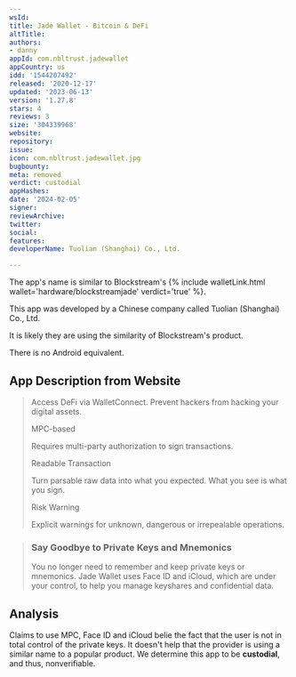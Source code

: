 ```yaml
---
wsId: 
title: Jade Wallet - Bitcoin & DeFi
altTitle: 
authors:
- danny
appId: com.nbltrust.jadewallet
appCountry: us
idd: '1544207492'
released: '2020-12-17'
updated: '2023-06-13'
version: '1.27.8'
stars: 4
reviews: 3
size: '304339968'
website: 
repository: 
issue: 
icon: com.nbltrust.jadewallet.jpg
bugbounty: 
meta: removed
verdict: custodial
appHashes: 
date: '2024-02-05'
signer: 
reviewArchive: 
twitter: 
social: 
features: 
developerName: Tuolian (Shanghai) Co., Ltd.

---
```


The app's name is similar to Blockstream's {% include walletLink.html wallet='hardware/blockstreamjade' verdict='true' %}. 

This app was developed by a Chinese company called Tuolian (Shanghai) Co., Ltd. 

It is likely they are using the similarity of Blockstream's product. 

There is no Android equivalent.

## App Description from Website

> Access DeFi via WalletConnect. Prevent hackers from hacking your digital assets.
>
> MPC-based
>
> Requires multi-party authorization to sign transactions.
>
> Readable Transaction
>
> Turn parsable raw data into what you expected. What you see is what you sign.
>
> Risk Warning
>
> Explicit warnings for unknown, dangerous or irrepealable operations.

> ### Say Goodbye to Private Keys and Mnemonics
>
> You no longer need to remember and keep private keys or mnemonics. Jade Wallet uses Face ID and iCloud, which are under your control, to help you manage keyshares and confidential data.

## Analysis 

Claims to use MPC, Face ID and iCloud belie the fact that the user is not in total control of the private keys. It doesn't help that the provider is using a similar name to a popular product. We determine this app to be **custodial**, and thus, nonverifiable.